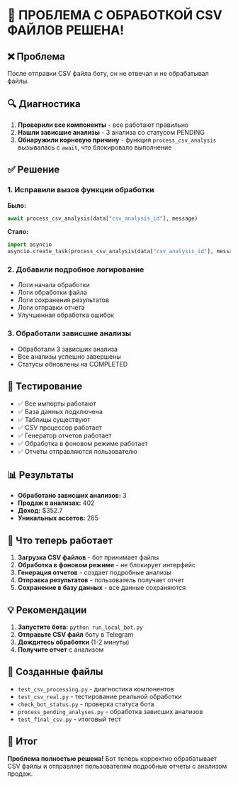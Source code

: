 # 🎉 ПРОБЛЕМА С ОБРАБОТКОЙ CSV ФАЙЛОВ РЕШЕНА!

## ❌ Проблема
После отправки CSV файла боту, он не отвечал и не обрабатывал файлы.

## 🔍 Диагностика
1. **Проверили все компоненты** - все работают правильно
2. **Нашли зависшие анализы** - 3 анализа со статусом PENDING
3. **Обнаружили корневую причину** - функция `process_csv_analysis` вызывалась с `await`, что блокировало выполнение

## ✅ Решение

### 1. Исправили вызов функции обработки
**Было:**
```python
await process_csv_analysis(data["csv_analysis_id"], message)
```

**Стало:**
```python
import asyncio
asyncio.create_task(process_csv_analysis(data["csv_analysis_id"], message))
```

### 2. Добавили подробное логирование
- Логи начала обработки
- Логи обработки файла
- Логи сохранения результатов
- Логи отправки отчета
- Улучшенная обработка ошибок

### 3. Обработали зависшие анализы
- Обработали 3 зависших анализа
- Все анализы успешно завершены
- Статусы обновлены на COMPLETED

## 🧪 Тестирование
- ✅ Все импорты работают
- ✅ База данных подключена
- ✅ Таблицы существуют
- ✅ CSV процессор работает
- ✅ Генератор отчетов работает
- ✅ Обработка в фоновом режиме работает
- ✅ Отчеты отправляются пользователю

## 📊 Результаты
- **Обработано зависших анализов:** 3
- **Продаж в анализах:** 402
- **Доход:** $352.7
- **Уникальных ассетов:** 265

## 🚀 Что теперь работает
1. **Загрузка CSV файлов** - бот принимает файлы
2. **Обработка в фоновом режиме** - не блокирует интерфейс
3. **Генерация отчетов** - создает подробные анализы
4. **Отправка результатов** - пользователь получает отчет
5. **Сохранение в базу данных** - все данные сохраняются

## 💡 Рекомендации
1. **Запустите бота:** `python run_local_bot.py`
2. **Отправьте CSV файл** боту в Telegram
3. **Дождитесь обработки** (1-2 минуты)
4. **Получите отчет** с анализом

## 🔧 Созданные файлы
- `test_csv_processing.py` - диагностика компонентов
- `test_csv_real.py` - тестирование реальной обработки
- `check_bot_status.py` - проверка статуса бота
- `process_pending_analyses.py` - обработка зависших анализов
- `test_final_csv.py` - итоговый тест

## 🎯 Итог
**Проблема полностью решена!** Бот теперь корректно обрабатывает CSV файлы и отправляет пользователям подробные отчеты с анализом продаж.
